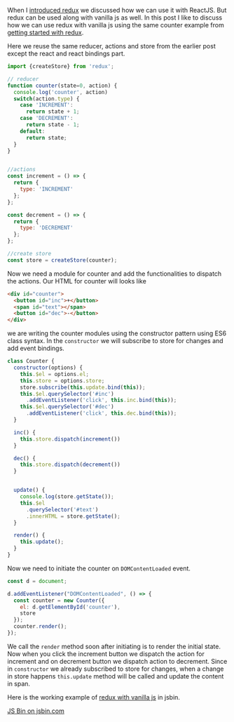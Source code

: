 <!--


---
 "Redux : using with vanilla JS"
excerpt: "A simple example to show how we can use redux with vanilla JS"
date: 2016-02-19 00:00:00 IST
updated: 2016-02-19 00:00:00 IST
categories: javascript
tags: redux
---

-->
<!DOCTYPE html>
<html>

<head>
  <title>basic-git-workflow</title>
  <meta charset="utf-8">
  <meta name="viewport" content="width=device-width, initial-scale=1.0">


  <link rel="stylesheet" href="./css/bootstrap.css">
  <link rel="stylesheet" href="./css/bootstrap.grid.css">
  <link rel="stylesheet" href="./css/bootstrap.min.css">
  <link rel="stylesheet" href="./css/bootstrap-reboot.min.css">
  <link rel="stylesheet" href="./css/bootstrap.css.map">
  <link rel="stylesheet" href="./css/blog-home.css">
  <link rel="stylesheet" href="./css/prism.css">
  <script async defer src="./css/prism.js"></script>
</head>
<!--------------------------------------------------------------------------------------------------->
<!--------------------------------------------------------------------------------------------------->
<!--------------------------------------------------------------------------------------------------->
<!--------------------------------------------------------------------------------------------------->
<!--------------------------------------------------------------------------------------------------->




<body>

When I [introduced redux](/2016/02/redux.html) we discussed how we can use it with ReactJS. But redux can be used along with vanilla js as well. In this post I like to discuss how we can use redux with vanilla js using the same counter example from [getting started with redux](/2016/02/redux.html).

Here we reuse the same reducer, actions and store from the earlier post except the react and react bindings part.

~~~ js
import {createStore} from 'redux';

// reducer 
function counter(state=0, action) {
  console.log('counter', action)
  switch(action.type) {
    case 'INCREMENT':
      return state + 1;
    case 'DECREMENT':
      return state - 1;
    default:
      return state;
  }
}


//actions
const increment = () => {
  return {
    type: 'INCREMENT'
  };
};

const decrement = () => {
  return {
    type: 'DECREMENT'
  };
};

//create store
const store = createStore(counter);
~~~

Now we need a module for counter and add the functionalities to dispatch the actions. Our HTML for counter will looks like

~~~ html
<div id="counter">
  <button id="inc">+</button>
  <span id="text"></span>
  <button id="dec">-</button>
</div>
~~~

we are writing the counter modules using the constructor pattern using ES6 class syntax.
In the `constructor` we will subscribe to store for changes and add event bindings.

~~~ js
class Counter {
  constructor(options) {
    this.$el = options.el;
    this.store = options.store;
    store.subscribe(this.update.bind(this));
    this.$el.querySelector('#inc')
      .addEventListener('click', this.inc.bind(this));
    this.$el.querySelector('#dec')
      .addEventListener('click', this.dec.bind(this));
  }

  inc() {
    this.store.dispatch(increment())
  }

  dec() {
    this.store.dispatch(decrement())
  }


  update() { 
    console.log(store.getState());
    this.$el
      .querySelector('#text')
      .innerHTML = store.getState();
  }

  render() {
    this.update();
  }
}
~~~

Now we need to initiate the counter on `DOMContentLoaded` event.

~~~ js
const d = document;

d.addEventListener("DOMContentLoaded", () => {
  const counter = new Counter({
    el: d.getElementById('counter'),
    store
  });
  counter.render();
});
~~~

We call the `render` method soon after initiating is to render the initial state.
Now when you click the increment button we dispatch the action for increment and on decrement button we dispatch action to decrement. Since in `constructor` we already subscribed to store for changes, when a change in store happens `this.update` method will be called and update the content in span.

Here is the working example of [redux with vanilla js](https://jsbin.com/juqoce/1/edit?js,output) in jsbin.

<a class="jsbin-embed" href="http://jsbin.com/juqoce/embed?js,output">JS Bin on jsbin.com</a><script src="http://static.jsbin.com/js/embed.min.js?3.35.9"></script>
